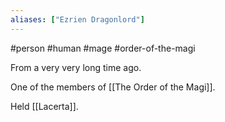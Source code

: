 ```yaml
---
aliases: ["Ezrien Dragonlord"]
---
```

#person #human #mage #order-of-the-magi

From a very very long time ago.

One of the members of [[The Order of the Magi]].

Held [[Lacerta]].